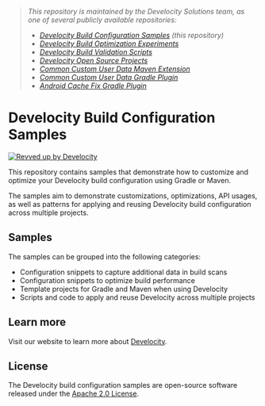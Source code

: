 > _This repository is maintained by the Develocity Solutions team, as one of several publicly available repositories:_
> - _[Develocity Build Configuration Samples][dv-build-config-samples] (this repository)_
> - _[Develocity Build Optimization Experiments][dv-build-optimization-experiments]_
> - _[Develocity Build Validation Scripts][dv-build-validation-scripts]_
> - _[Develocity Open Source Projects][dv-oss-projects]_
> - _[Common Custom User Data Maven Extension][ccud-maven-extension]_
> - _[Common Custom User Data Gradle Plugin][ccud-gradle-plugin]_
> - _[Android Cache Fix Gradle Plugin][android-cache-fix-plugin]_

# Develocity Build Configuration Samples

[![Revved up by Develocity](https://img.shields.io/badge/Revved%20up%20by-Develocity-06A0CE?logo=Gradle&labelColor=02303A)](https://ge.solutions-team.gradle.com/scans)

This repository contains samples that demonstrate how to customize and optimize your Develocity build configuration using Gradle or Maven.

The samples aim to demonstrate customizations, optimizations, API usages, as well as patterns for applying and reusing Develocity build configuration across multiple projects.

## Samples

The samples can be grouped into the following categories:

 - Configuration snippets to capture additional data in build scans
 - Configuration snippets to optimize build performance
 - Template projects for Gradle and Maven when using Develocity
 - Scripts and code to apply and reuse Develocity across multiple projects

## Learn more

Visit our website to learn more about [Develocity][develocity].

## License

The Develocity build configuration samples are open-source software released under the [Apache 2.0 License][apache-license].

[dv-build-config-samples]: https://github.com/gradle/develocity-build-config-samples
[dv-build-optimization-experiments]: https://github.com/gradle/develocity-build-optimization-experiments
[dv-build-validation-scripts]: https://github.com/gradle/develocity-build-validation-scripts
[dv-oss-projects]: https://github.com/gradle/develocity-oss-projects
[ccud-gradle-plugin]: https://github.com/gradle/common-custom-user-data-gradle-plugin
[ccud-maven-extension]: https://github.com/gradle/common-custom-user-data-maven-extension
[android-cache-fix-plugin]: https://github.com/gradle/android-cache-fix-gradle-plugin
[develocity]: https://gradle.com/develocity
[apache-license]: https://www.apache.org/licenses/LICENSE-2.0.html
